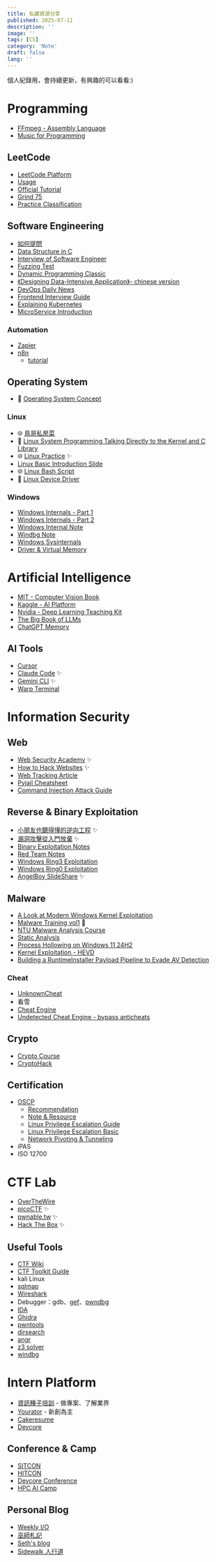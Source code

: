 ```yaml
---
title: 私藏資源分享
published: 2025-07-11
description: ''
image: ''
tags: [CS]
category: 'Note'
draft: false 
lang: ''
---
```


個人紀錄用，會持續更新，有興趣的可以看看:)

# Programming

* [FFmpeg - Assembly Language](https://github.com/FFmpeg/asm-lessons)
* [Music for Programming](https://musicforprogramming.net/latest/)

## LeetCode

* [LeetCode Platform](https://leetcode.com/)
* [Usage](https://ithelp.ithome.com.tw/articles/10213928)
* [Official Tutorial](https://leetcode.com/explore/learn/)
* [Grind 75](https://www.techinterviewhandbook.org/grind75?hours=10&weeks=15)
* [Practice Classification](https://github.com/wisdompeak/LeetCode)

## Software Engineering

* [如何提問](https://github.com/ryanhanwu/How-To-Ask-Questions-The-Smart-Way)
* [Data Structure in C](https://github.com/ksw2000/Data-Structure-in-C)
* [Interview of Software Engineer](https://ithelp.ithome.com.tw/users/20152262/ironman/56)
* [Fuzzing Test](https://ithelp.ithome.com.tw/articles/10287619)
* [Dynamic Programming Classic](https://ithelp.ithome.com.tw/users/20112376/ironman/2672)
* [《Designing Data-Intensive Application》- chinese version](https://github.com/Vonng/ddia/tree/main)
* [DevOps Daily News](https://devops-daily.com/)
* [Frontend Interview Guide](https://www.greatfrontend.com)
* [Explaining Kubernetes](https://dev.to/therubberduckiee/explaining-kubernetes-to-my-uber-driver-4f60)
* [MicroService Introduction](https://blog.pan93.com/posts/microservice-introducing-microservice/)

### Automation

* [Zapier](https://zapier.com)
* [n8n](https://n8n.io)
    * [tutorial](https://5xcampus.notion.site/n8n-185df074dc7f80a391a1e0995563fd06)

## Operating System

* 📖 [Operating System Concept](https://www.amazon.com/Operating-System-Concepts-Abraham-Silberschatz/dp/1119800366)

### Linux

* 🌐 [鳥哥私房菜](https://linux.vbird.org)
* 📖 [Linux System Programming Talking Directly to the Kernel and C Library](https://github.com/amir-ice-1516-iu/study/blob/master/Linux%20System%20Programming%20Talking%20Directly%20to%20the%20Kernel%20and%20C%20Library%20(%20PDFDrive%20).pdf)
* 🌐 [Linux Practice](https://linuxjourney.com) ✨
* [Linux Basic Introduction Slide](https://github.com/Ice1187/My-Slides/blob/main/Linux%20Basic.pdf)
* 🌐 [Linux Bash Script](https://bash.cyberciti.biz/guide/Main_Page)
* 📖 [Linux Device Driver](https://lwn.net/Kernel/LDD3/)

### Windows

* [Windows Internals - Part 1](https://www.amazon.com/Windows-Internals-Part-architecture-management/dp/0735684189)
* [Windows Internals - Part 2](https://www.amazon.com/-/zh_TW/Windows-Internals-Part-Developer-Reference/dp/0735665877)
* [Windows Internal Note](https://github.com/Faran-17/Windows-Internals/tree/main)
* [Windbg Note](https://hackmd.io/@LJP/Bk9F9I7Zt?utm_source=preview-mode&utm_medium=rec)
* [Windows Sysinternals](https://learn.microsoft.com/zh-tw/sysinternals/downloads/sysinternals-suite)
* [Driver & Virtual Memory](https://github.com/dulong-lab/video-virtual-memory-materials?tab=readme-ov-file)


# Artificial Intelligence

* [MIT - Computer Vision Book](https://visionbook.mit.edu/)
* [Kaggle - AI Platform](https://www.kaggle.com)
* [Nvidia - Deep Learning Teaching Kit](https://www.nvidia.com/en-us/training/teaching-kits/)
* [The Big Book of LLMs](https://book.theaiedge.io)
* [ChatGPT Memory](https://macro.com/app/md/54115a42-3409-4f5b-9120-f144d3ecd23a)

## AI Tools

* [Cursor](https://cursor.com/en)
* [Claude Code](https://www.anthropic.com/claude-code) ✨
* [Gemini CLI](https://github.com/google-gemini/gemini-cli) ✨
* [Warp Terminal](https://www.warp.dev)


# Information Security

## Web

* [Web Security Academy](https://portswigger.net/web-security/dashboard) ✨
* [How to Hack Websites](https://github.com/splitline/How-to-Hack-Websites) ✨
* [Web Tracking Article](https://ithelp.ithome.com.tw/users/20152544/ironman/57)
* [Pyjail Cheatsheet](https://shirajuki.js.org/blog/pyjail-cheatsheet)
* [Command Injection Attack Guide](https://hackviser.com/tactics/pentesting/web/command-injection)

## Reverse & Binary Exploitation

* [小朋友也聽得懂的逆向工程](https://youtu.be/VtDN9Eh9nt4?si=Mi27MVUtc7CwBBdb) ✨
* [漏洞攻擊從入門放棄](https://youtu.be/gbtyHa38ysM?si=idnSEGTnAOLIJOZy) ✨
* [Binary Exploitation Notes](https://ir0nstone.gitbook.io/notes/types/stack/introduction)
* [Red Team Notes](https://www.ired.team)
* [Windows Ring3 Exploitation](https://ithelp.ithome.com.tw/users/20129318/ironman/4165)
* [Windows Ring0 Exploitation](https://ithelp.ithome.com.tw/users/20129318/ironman/6649)
* [AngelBoy SlideShare](https://www.slideshare.net/AngelBoy1/presentations) ✨

## Malware

* [A Look at Modern Windows Kernel Exploitation](https://youtu.be/jWIkhg0Ufr4?si=EJxzWdya2YxF4dhb)
* [Malware Training vol1](https://github.com/hasherezade/malware_training_vol1/tree/main) 🚧
* [NTU Malware Analysis Course](https://github.com/Ice1187/My-Slides/blob/main/Windows%20Malware%20RE.pdf)
* [Static Analysis](https://www.cnblogs.com/renleiguanchashi/p/16945754.html)
* [Process Hollowing on Windows 11 24H2](https://hshrzd.wordpress.com/2025/01/27/process-hollowing-on-windows-11-24h2/?fbclid=IwZXh0bgNhZW0CMTEAAR2lVZh0W5xWwxpuNqeYebmLFipn29zNbZu7iq6Qjqj9RxvMvAcTHXVN3Z4_aem_oWU894n4bt8RiRk97R-eIQ)
* [Kernel Exploitation - HEVD](https://ommadawn46.medium.com/windows-kernel-exploitation-hevd-on-windows-10-22h2-b407c6f5b8f7)
* [Building a RuntimeInstaller Payload Pipeline to Evade AV Detection](https://practicalsecurityanalytics.com/building-a-runtimeinstaller-payload-pipeline-to-evade-av-detection/?fbclid=IwZXh0bgNhZW0CMTEAAR1r4ak4SAvzRiJeBKMDhTr9EGwPQeP1AXO9ymHG4zqsuALw7T6ZO__5HmU_aem_mD0WIY7AUNu86mmP1vCILw)

### Cheat

* [UnknownCheat](https://www.unknowncheats.me/forum/programming-for-beginners/267073-coding-hacking-introduction-guide-practical-external-game-hacking.html?s=35bfcde36a5f3f8d23eca6302e1d0f40)
* 看雪
* [Cheat Engine](https://www.cheatengine.org)
* [Undetected Cheat Engine - bypass anticheats](https://www.unknowncheats.me/forum/anti-cheat-bypass/504191-undetected-cheat-engine-driver-2023-bypass-anticheats-eac.html)

## Crypto

* [Crypto Course](https://github.com/OAlienO/Crypto-Course)
* [CryptoHack](https://cryptohack.org)

## Certification

* [OSCP](https://www.offsec.com/courses/pen-200/)
    * [Recommendation](https://medium.com/@hunterid/recommendation-for-oscp-8477b0007154)
    * [Note & Resource](https://parzival.sh/blog/my-oscp-notes-and-resources)
    * [Linux Privilege Escalation Guide](https://medium.com/@sodahack/linux-privilege-escalation-guide-f7f66f40cb00)
    * [Linux Privilege Escalation Basic](https://github.com/gurkylee/Linux-Privilege-Escalation-Basics)
    * [Network Pivoting & Tunneling](https://blog.raw.pm/en/state-of-the-art-of-network-pivoting-in-2019/)
* iPAS
* ISO 12700

# CTF Lab

* [OverTheWire](https://overthewire.org/wargames/)
* [picoCTF](https://picoctf.org) ✨
* [pwnable.tw](https://pwnable.tw) ✨
* [Hack The Box](https://www.hackthebox.com) ✨

## Useful Tools

* [CTF Wiki](https://ctf-wiki.org/introduction/history/)
* [CTF Toolkit Guide](https://medium.com/@ohheyymjincyber/ctf-toolkit-guide-9f5bda3931ea)
* kali Linux
* [sqlmap](https://github.com/sqlmapproject/sqlmap)
* [Wireshark](https://www.wireshark.org)
* Debugger：gdb、[gef](https://github.com/hugsy/gef)、[pwndbg](https://github.com/pwndbg/pwndbg)
* [IDA](https://hex-rays.com/ida-free/)
* [Ghidra](https://github.com/NationalSecurityAgency/ghidra)
* [pwntools](https://github.com/Gallopsled/pwntools)
* [dirsearch](https://github.com/maurosoria/dirsearch)
* [angr](https://github.com/angr/angr)
* [z3 solver](https://github.com/Z3Prover/z3)
* [windbg](https://learn.microsoft.com/zh-tw/windows-hardware/drivers/debugger/)


# Intern Platform

* [資訊種子培訓](https://itseed.tw) - 做專案、了解業界
* [Yourator](https://www.yourator.co) - 新創為主
* [Cakeresume](https://www.cakeresume.com/zh-TW)
* [Devcore](https://devco.re)

## Conference & Camp

* [SITCON](https://sitcon.org/2025/)
* [HITCON](https://hitcon.org)
* [Devcore Conference](https://conf.devco.re/2025/)
* [HPC AI Camp](https://scc.nthu.site/Summer_Camp_2025/)

## Personal Blog

* [Weekly I/O](https://weeklyio.substack.com/)
* [巫師札記](https://wizardkuo.com)
* [Seth's blog](https://seths.blog/)
* [Sidewalk 人行道](https://swalk.blogspot.com/)

